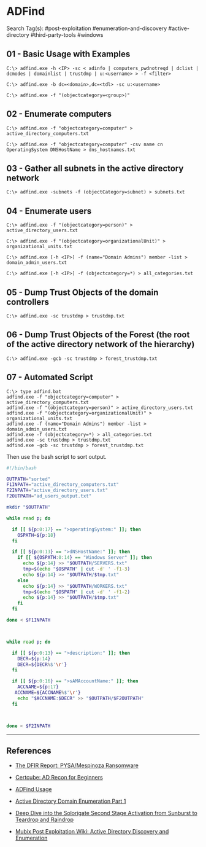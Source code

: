 # ADFind

Search Tag(s): #post-exploitation #enumeration-and-discovery #active-directory #third-party-tools #windows

## 01 - Basic Usage with Examples

```
C:\> adfind.exe -h <IP> -sc < adinfo | computers_pwdnotreqd | dclist | dcmodes | domainlist | trustdmp | u:<username> > -f <filter>

C:\> adfind.exe -b dc=<domain>,dc=<tdl> -sc u:<username>

C:\> adfind.exe -f "(objectcategory=<group>)"
```

## 02 - Enumerate computers

```
C:\> adfind.exe -f "objectcategory=computer" > active_directory_computers.txt

C:\> adfind.exe -f "objectcategory=computer" -csv name cn OperatingSystem DNSHostName > dns_hostnames.txt
```

## 03 - Gather all subnets in the active directory network

```
C:\> adfind.exe -subnets -f (objectCategory=subnet) > subnets.txt
```

## 04 - Enumerate users

```
C:\> adfind.exe -f "(objectcategory=person)" > active_directory_users.txt

C:\> adfind.exe -f "(objectcategory=organizationalUnit)" > organizational_units.txt

C:\> adfind.exe [-h <IP>] -f (name="Domain Admins") member -list > domain_admin_users.txt

C:\> adfind.exe [-h <IP>] -f (objectcategory=*) > all_categories.txt
```

## 05 - Dump Trust Objects of the domain controllers

```
C:\> adfind.exe -sc trustdmp > trustdmp.txt
```

## 06 - Dump Trust Objects of the Forest (the root of the active directory network of the hierarchy)

```
C:\> adfind.exe -gcb -sc trustdmp > forest_trustdmp.txt
```

## 07 - Automated Script

```batch
C:\> type adfind.bat
adfind.exe -f "objectcategory=computer" > active_directory_computers.txt
adfind.exe -f "(objectcategory=person)" > active_directory_users.txt
adfind.exe -f "(objectcategory=organizationalUnit)" > organizational_units.txt
adfind.exe -f (name="Domain Admins") member -list > domain_admin_users.txt
adfind.exe -f (objectcategory=*) > all_categories.txt
adfind.exe -sc trustdmp > trustdmp.txt
adfind.exe -gcb -sc trustdmp > forest_trustdmp.txt
```

Then use the bash script to sort output.

```bash
#!/bin/bash

OUTPATH="sorted"
F1INPATH="active_directory_computers.txt"
F2INPATH="active_directory_users.txt"
F2OUTPATH="ad_users_output.txt"

mkdir "$OUTPATH"

while read p; do

  if [[ ${p:0:17} == ">operatingSystem:" ]]; then
    OSPATH=${p:18}
  fi

  if [[ ${p:0:13} == ">dNSHostName:" ]]; then
    if [[ ${OSPATH:0:14} == "Windows Server" ]]; then
      echo ${p:14} >> "$OUTPATH/SERVERS.txt"
      tmp=$(echo "$OSPATH" | cut -d' ' -f1-3)
      echo ${p:14} >> "$OUTPATH/$tmp.txt"
    else
      echo ${p:14} >> "$OUTPATH/WORKERS.txt"
      tmp=$(echo "$OSPATH" | cut -d' ' -f1-2)
      echo ${p:14} >> "$OUTPATH/$tmp.txt"
    fi
  fi

done < $F1INPATH



while read p; do

  if [[ ${p:0:13} == ">description:" ]]; then
    DECR=${p:14}
    DECR=${DECR%$'\r'}
  fi

  if [[ ${p:0:16} == ">sAMAccountName:" ]]; then
    ACCNAME=${p:17}
   ACCNAME=${ACCNAME%$'\r'}
    echo "$ACCNAME:$DECR" >> "$OUTPATH/$F2OUTPATH"
  fi



done < $F2INPATH
```

---
## References

- [The DFIR Report: PYSA/Mespinoza Ransomware](https://thedfirreport.com/2020/11/23/pysa-mespinoza-ransomware/)

- [Certcube: AD Recon for Beginners](https://blog.certcube.com/ad-recon-for-beginners/)

- [ADFind Usage](https://www.joeware.net/freetools/tools/adfind/usage.htm)

- [Active Directory Domain Enumeration Part 1](https://nored0x.github.io/red-teaming/active-directory-domain-enumeration-part-1/)

- [Deep Dive into the Solorigate Second Stage Activation from Sunburst to Teardrop and Raindrop](https://www.microsoft.com/en-us/security/blog/2021/01/20/deep-dive-into-the-solorigate-second-stage-activation-from-sunburst-to-teardrop-and-raindrop/)

- [Mubix Post Exploitation Wiki: Active Directory Discovery and Enumeration](https://github.com/mubix/post-exploitation/blob/master/win32bins/activedirectory/readme.md)
